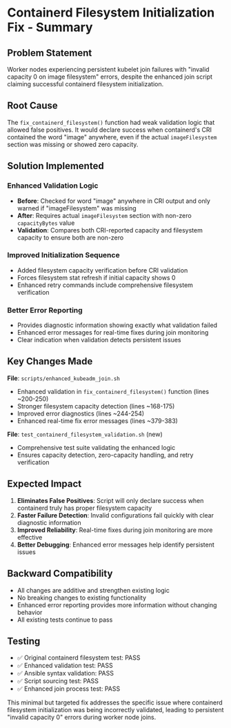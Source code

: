 # Containerd Filesystem Initialization Fix - Summary

## Problem Statement
Worker nodes experiencing persistent kubelet join failures with "invalid capacity 0 on image filesystem" errors, despite the enhanced join script claiming successful containerd filesystem initialization.

## Root Cause
The `fix_containerd_filesystem()` function had weak validation logic that allowed false positives. It would declare success when containerd's CRI contained the word "image" anywhere, even if the actual `imageFilesystem` section was missing or showed zero capacity.

## Solution Implemented

### Enhanced Validation Logic
- **Before**: Checked for word "image" anywhere in CRI output and only warned if "imageFilesystem" was missing
- **After**: Requires actual `imageFilesystem` section with non-zero `capacityBytes` value
- **Validation**: Compares both CRI-reported capacity and filesystem capacity to ensure both are non-zero

### Improved Initialization Sequence
- Added filesystem capacity verification before CRI validation  
- Forces filesystem stat refresh if initial capacity shows 0
- Enhanced retry commands include comprehensive filesystem verification

### Better Error Reporting
- Provides diagnostic information showing exactly what validation failed
- Enhanced error messages for real-time fixes during join monitoring
- Clear indication when validation detects persistent issues

## Key Changes Made

**File**: `scripts/enhanced_kubeadm_join.sh`
- Enhanced validation in `fix_containerd_filesystem()` function (lines ~200-250)
- Stronger filesystem capacity detection (lines ~168-175)
- Improved error diagnostics (lines ~244-254)
- Enhanced real-time fix error messages (lines ~379-383)

**File**: `test_containerd_filesystem_validation.sh` (new)
- Comprehensive test suite validating the enhanced logic
- Ensures capacity detection, zero-capacity handling, and retry verification

## Expected Impact
1. **Eliminates False Positives**: Script will only declare success when containerd truly has proper filesystem capacity
2. **Faster Failure Detection**: Invalid configurations fail quickly with clear diagnostic information
3. **Improved Reliability**: Real-time fixes during join monitoring are more effective
4. **Better Debugging**: Enhanced error messages help identify persistent issues

## Backward Compatibility
- All changes are additive and strengthen existing logic
- No breaking changes to existing functionality
- Enhanced error reporting provides more information without changing behavior
- All existing tests continue to pass

## Testing
- ✅ Original containerd filesystem test: PASS
- ✅ Enhanced validation test: PASS  
- ✅ Ansible syntax validation: PASS
- ✅ Script sourcing test: PASS
- ✅ Enhanced join process test: PASS

This minimal but targeted fix addresses the specific issue where containerd filesystem initialization was being incorrectly validated, leading to persistent "invalid capacity 0" errors during worker node joins.